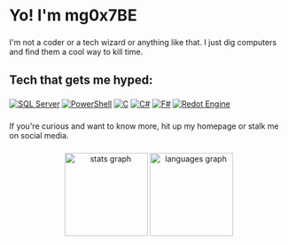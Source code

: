 <h1 align="left">Yo! I'm mg0x7BE</h1>

###

<p align="left">I'm not a coder or a tech wizard or anything like that. I just dig computers and find them a cool way to kill time.</p>

###

<h2 align="left">Tech that gets me hyped:</h2>

###

[![SQL Server](sql-server.svg "SQL Server")](https://learn.microsoft.com/en-us/sql/sql-server/what-is-sql-server)
[![PowerShell](powershell.svg "PowerShell")](https://learn.microsoft.com/en-us/powershell/scripting/overview)
[![C](c.svg "C")](https://www.c-language.org)
[![C#](csharp.svg "C#")](https://learn.microsoft.com/en-us/dotnet/csharp/tour-of-csharp/overview)
[![F#](fsharp.svg "F#")](https://learn.microsoft.com/en-us/dotnet/fsharp/what-is-fsharp)
[![Redot Engine](redot.svg "Redot Engine")](https://github.com/Redot-Engine/redot-engine)

###

<p align="left">If you're curious and want to know more, hit up my homepage or stalk me on social media.</p>

###

<div align="center">
  <img src="https://github-readme-stats.vercel.app/api?username=mg0x7BE&rank_icon=github&theme=synthwave" height="150" alt="stats graph"  />
  <img src="https://github-readme-stats.vercel.app/api/top-langs?username=mg0x7BE&locale=en&theme=synthwave&hide_title=false&card_width=320&langs_count=5&hide_border=false&order=2" height="150" alt="languages graph"  />
</div>

###
